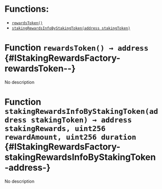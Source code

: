 

# Functions:
- [`rewardsToken()`](#IStakingRewardsFactory-rewardsToken--)
- [`stakingRewardsInfoByStakingToken(address stakingToken)`](#IStakingRewardsFactory-stakingRewardsInfoByStakingToken-address-)



# Function `rewardsToken() → address` {#IStakingRewardsFactory-rewardsToken--}
No description




# Function `stakingRewardsInfoByStakingToken(address stakingToken) → address stakingRewards, uint256 rewardAmount, uint256 duration` {#IStakingRewardsFactory-stakingRewardsInfoByStakingToken-address-}
No description




